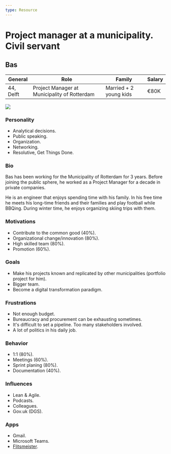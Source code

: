 ```yaml
---
type: Resource
---
```


# Project manager at a municipality. Civil servant

## Bas

| General                                  | Role | Family |  Salary   |
| ------------------------------------- | ---------------------------------- | -------- | --- |
| 44, Delft | Project Manager at Municipality of Rotterdam                               | Married + 2 young kids     |   €80K  |

![](https://i.imgur.com/TPpxjGK.jpg)

### Personality

* Analytical decisions.
* Public speaking.
* Organization.
* Networking.
* Resolutive, Get Things Done.

### Bio

Bas has been working for the Municipality of Rotterdam for 3 years. Before joining the public sphere, he worked as a Project Manager for a decade in private companies.

He is an engineer that enjoys spending time with his family. In his free time he meets his long-time friends and their families and play football while BBQing. During winter time, he enjoys organizing skiing trips with them.

### Motivations

* Contribute to the common good (40%).
* Organizational change/innovation (80%).
* High skilled team (80%).
* Promotion (60%).

### Goals

* Make his projects known and replicated by other municipalities (portfolio project for him).
* Bigger team.
* Become a digital transformation paradigm.

### Frustrations

* Not enough budget.
* Bureaucracy and procurement can be exhausting sometimes.
* It's difficult to set a pipeline. Too many stakeholders involved.
* A lot of politics in his daily job.

### Behavior

* 1:1 (80%).
* Meetings (60%).
* Sprint planing (80%).
* Documentation (40%).

### Influences

* Lean & Agile.
* Podcasts.
* Colleagues.
* Gov.uk (DGS).

### Apps

* Gmail.
* Microsoft Teams.
* [Flitsmeister](https://www.flitsmeister.nl/).

